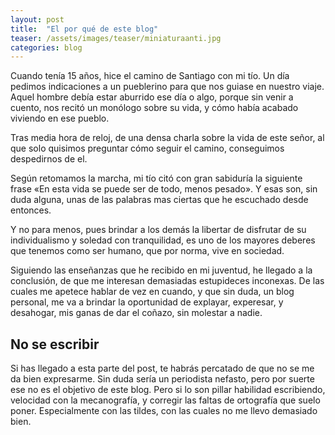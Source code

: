 ```yaml
---
layout: post
title:  "El por qué de este blog"
teaser: /assets/images/teaser/miniaturaanti.jpg
categories: blog
---
```

Cuando tenía 15 años, hice el camino de Santiago con mi tío. Un día pedimos indicaciones a un pueblerino para que nos guiase en nuestro viaje. Aquel hombre debía estar aburrido ese día o algo, porque sin venir a cuento, nos recitó un monólogo sobre su vida, y cómo había acabado viviendo en ese pueblo.

Tras media hora de reloj, de una densa charla sobre la vida de este señor, al que solo quisimos preguntar cómo seguir el camino, conseguimos despedirnos de el.

Según retomamos la marcha, mi tío citó con gran sabiduría la siguiente frase «En esta vida se puede ser de todo, menos pesado». Y esas son, sin duda alguna, unas de las palabras mas ciertas que he escuchado desde entonces.

Y no para menos, pues brindar a los demás la libertar de disfrutar de su individualismo y soledad con tranquilidad, es uno de los mayores deberes que tenemos como ser humano, que por norma, vive en sociedad.

Siguiendo las enseñanzas que he recibido en mi juventud, he llegado a la conclusión, de que me interesan demasiadas estupideces inconexas. De las cuales me apetece hablar de vez en cuando, y que sin duda, un blog personal, me va a brindar la oportunidad de explayar, experesar, y desahogar, mis ganas de dar el coñazo, sin molestar a nadie.

## No se escribir

Si has llegado a esta parte del post, te habrás percatado de que no se me da bien expresarme. Sin duda sería un periodista nefasto, pero por suerte ese no es el objetivo de este blog. Pero si lo son pillar habilidad escribiendo, velocidad con la mecanografía, y corregir las faltas de ortografía que suelo poner. Especialmente con las tildes, con las cuales no me llevo demasiado bien.